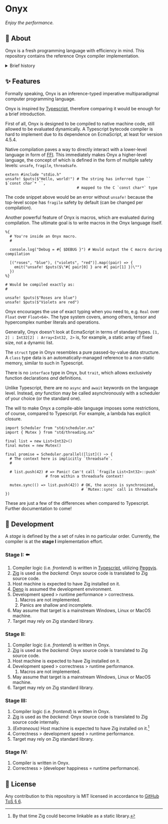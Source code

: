 # Onyx

_Enjoy the performance._

## 👋 About

Onyx is a fresh programming language with efficiency in mind.
This repository contains the reference Onyx compiler implementation.

<details>
  <summary>Brief history</summary>
  <br />
  Ever had that feeling of creating a game, but then remembering how painful it is to write in C++?
  Any other language doesn't seem just the right tool?
  Want something new?
  <br /><br />
  The first idea of Onyx came to me in 2020, at the very peak of my Open Source career.
  Coming all the way from Warcraft® III™ map editor to Crystal, I am still struggling to find the most comfortable language for daily use.
  <br /><br />
  What I want is a language which I would consider perfect.
  A language with a perfectly built ecosystem and organization.
  A language with infinite possibilities.
</details>

## ✨ Features

Formally speaking, Onyx is an inference-typed imperative multiparadigmal computer programming language.

Onyx is inspired by [Typescript](https://www.typescriptlang.org/), therefore comparing it would be enough for a brief introduction.

First of all, Onyx is designed to be compiled to native machine code, still allowed to be evaluated dynamically.
A Typescript bytecode compiler is hard to implement due to its dependence on EcmaScript, at least for version 4.5.4.

Native compilation paves a way to directly interact with a lower-level language in form of [FFI](https://en.wikipedia.org/wiki/Foreign_function_interface).
This immediately makes Onyx a higher-level language, the concept of which is defined in the form of multiple safety levels: `unsafe`, `fragile`, `threadsafe`.

```nx
extern #include "stdio.h"
unsafe! $puts($"Hello, world!") # The string has inferred type `` $`const char`* ``,
                                # mapped to the C `const char*` type
```

The code snippet above would be an error without `unsafe!` because the top-level scope has `fragile` safety by default (can be changed per compilation).

Another powerful feature of Onyx is macros, which are evaluated during compilation.
The ultimate goal is to write macros in the Onyx language itself.

```nx
%{
  # You're inside an Onyx macro.
  #

  console.log("Debug = #{ $DEBUG }") # Would output the C macro during compilation

  [("roses", "blue"), ("violets", "red")].map((pair) => {
    emit("unsafe! $puts($\"#{ pair[0] } are #{ pair[1] })\"")
  })
%}

# Would be compiled exactly as:
#

unsafe! $puts($"Roses are blue")
unsafe! $puts($"Violets are red")
```

Onyx encourages the use of exact typing when you need to, e.g. `Real` over `Float` over `Float<64>`.
The type system covers, among others, tensor and hypercomplex number literals and operations.

Generally, Onyx doesn't look at EcmaScript in terms of standard types.
`[1, 2] : Int32[2] : Array<Int32, 2>` is, for example, a static array of fixed size, not a dynamic list.

The `struct` type in Onyx resembles a pure passed-by-value data structure.
A `class` type data is an automatically-managed reference to a non-static memory, similar to such in Typescript.

There is no `interface` type in Onyx, but `trait`, which allows exclusively function declarations _and_ definitions.

Unlike Typescript, there are no `async` and `await` keywords on the language level.
Instead, _any_ function may be called asynchronously with a scheduler of your choice (or the standard one).

The will to make Onyx a compile-able language imposes some restrictions, of course, compared to Typescript.
For example, a lambda has explicit closure.

```nx
import Scheduler from "std/scheduler.nx"
import { Mutex } from "std/threading.nx"

final list = new List<Int32>()
final mutex = new Mutex()

final promise = Scheduler.parallel([list]() ~> {
  # The context here is implicitly `threadsafe`.
  #

  # list.push(42) # => Panic! Can't call `fragile List<Int32>::push`
                  # from within a threadsafe context!

  mutex.sync(() => list.push(42)) # OK, the access is synchronized,
                                  # `Mutex::sync` call is threadsafe
})
```

These are just a few of the differences when compared to Typescript.
Further documentation to come!

## 🚧 Development

A _stage_ is defined by the a set of rules in no particular order.
Currently, the compiler is at the **stage I** implementation effort.

### Stage I: ⬅️

1. Compiler logic (i.e. _frontend_) is written in [Typescript](https://www.typescriptlang.org), utilizing [Peggyjs](https://github.com/onyxlang/peggy).
1. [Zig](https://github.com/ziglang/zig) is used as the _backend_: Onyx source code is translated to Zig source code.
1. Host machine is expected to have Zig installed on it.
1. [Deno](https://deno.land) is assumed the development environment.
1. Development speed > runtime performance > correctness.
    1. Macros are not implemented.
    1. Panics are shallow and incomplete.
1. May assume that target is a mainstream Windows, Linux or MacOS machine.
1. Target may rely on Zig standard library.

### Stage II:

1. Compiler logic (i.e. _frontend_) is written in Onyx.
1. [Zig](https://github.com/ziglang/zig) is used as the _backend_: Onyx source code is translated to Zig source code.
1. Host machine is expected to have Zig installed on it.
1. Development speed > correctness > runtime performance.
    1. Macros are not implemented.
1. May assume that target is a mainstream Windows, Linux or MacOS machine.
1. Target may rely on Zig standard library.

### Stage III:

1. Compiler logic (i.e. _frontend_) is written in Onyx.
1. [Zig](https://github.com/ziglang/zig) is used as the _backend_: Onyx source code is translated to Zig source code internally.
1. _(Extraneous)_ Host machine is expected to have Zig installed on it.[^1]
1. Correctness > development speed > runtime performance.
1. Target may rely on Zig standard library.

[^1]: By that time Zig could become linkable as a static library.

### Stage IV:

1. Compiler is written in Onyx.
1. Correctness > (developer happiness = runtime performance).

## 📜 License

Any contribution to this repository is MIT licensed in accordance to [GitHub ToS § 6](https://docs.github.com/en/github/site-policy/github-terms-of-service#6-contributions-under-repository-license).
